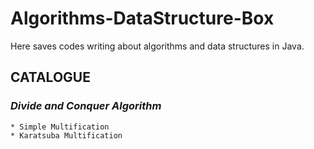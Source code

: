 # Algorithms-DataStructure-Box
Here saves codes writing about algorithms and data structures in Java.



## CATALOGUE
### ***Divide and Conquer Algorithm***
    * Simple Multification
    * Karatsuba Multification
